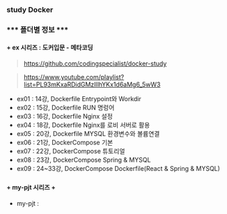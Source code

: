 ### study Docker
####
### *** 폴더별 정보 ***
####
#### + ex 시리즈 : 도커입문 - 메타코딩
> https://github.com/codingspecialist/docker-study

> https://www.youtube.com/playlist?list=PL93mKxaRDidGMzIllhYKx1d6aMg6_5wW3
+ ex01 : 14강, Dockerfile Entrypoint와 Workdir
+ ex02 : 15강, Dockerfile RUN 명렁어
+ ex03 : 16강, Dockerfile Nginx 설정 
+ ex04 : 18강, Dockerfile Nginx를 로비 서버로 활용
+ ex05 : 20강, Dockerfile MYSQL 환경변수와 볼륨연결 
+ ex06 : 21강, DockerCompose 기본
+ ex07 : 22강, DockerCompose 튜토리얼
+ ex08 : 23강, DockerCompose Spring & MYSQL 
+ ex09 : 24~33강, DockerCompose Dockerfile(React & Spring & MYSQL)
###
#### + my-pjt 시리즈  +
+ my-pjt : 